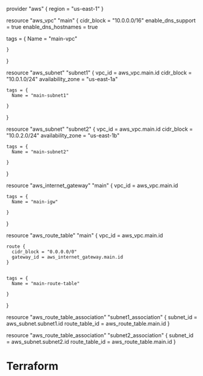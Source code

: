  provider "aws" {
   region = "us-east-1"
 }


 resource "aws_vpc" "main" {
   cidr_block           = "10.0.0.0/16"
   enable_dns_support   = true
   enable_dns_hostnames = true


   tags = {
     Name = "main-vpc"

    }
  }

  resource "aws_subnet" "subnet1" {
    vpc_id            = aws_vpc.main.id
    cidr_block        = "10.0.1.0/24"
    availability_zone = "us-east-1a"


    tags = {
      Name = "main-subnet1"

    }
  }


  resource "aws_subnet" "subnet2" {
    vpc_id            = aws_vpc.main.id
    cidr_block        = "10.0.2.0/24"
    availability_zone = "us-east-1b"


    tags = {
      Name = "main-subnet2"

    }
  }


  resource "aws_internet_gateway" "main" {
    vpc_id = aws_vpc.main.id


    tags = {
      Name = "main-igw"

    }
  }


  resource "aws_route_table" "main" {
    vpc_id = aws_vpc.main.id

    route {
      cidr_block = "0.0.0.0/0"
      gateway_id = aws_internet_gateway.main.id
    }


    tags = {
      Name = "main-route-table"

    }
  }


  resource "aws_route_table_association" "subnet1_association" {
    subnet_id      = aws_subnet.subnet1.id
    route_table_id = aws_route_table.main.id
  }


  resource "aws_route_table_association" "subnet2_association" {
    subnet_id      = aws_subnet.subnet2.id
    route_table_id = aws_route_table.main.id
  }
# Terraform
